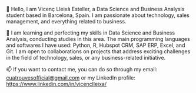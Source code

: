 👋 Hello, I am Vicenç Lleixà Esteller, a Data Science and Business Analysis student based in Barcelona, Spain. 
I am passionate about technology, sales management, and everything related to business. 

🌱 I am learning and perfecting my skills in Data Science and Business Analysis, conducting studies in this area. 
The main programming languages and softwares I have used: Python, R, Hubspot CRM, SAP ERP, Excel, and Git.
I am open to collaborations on projects that address exciting challenges in the field of technology, sales, or any business-related initiative. 

📫 If you want to contact me, you can do so through my email: 
cuatrouvesofficial@gmail.com or my LinkedIn profile: https://www.linkedin.com/in/vicenclleixa/

<!---
vicenclleixa/vicenclleixa is a ✨ special ✨ repository because its `README.md` (this file) appears on your GitHub profile.
You can click the Preview link to take a look at your changes.
--->

